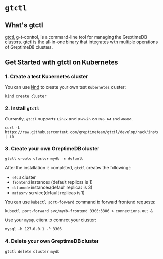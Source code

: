 # `gtctl`

## What's gtctl

[gtctl][1], g-t-control, is a command-line tool for managing the GreptimeDB clusters. gtctl is the all-in-one binary that integrates with multiple operations of GreptimeDB clusters.

## Get Started with gtctl on Kubernetes

### 1\. Create a test Kubernetes cluster

You can use [kind][2] to create your own test `Kubernetes` cluster:

```console
kind create cluster
```

### 2\. Install `gtctl`

Currently, `gtctl` supports `Linux` and `Darwin` on `x86_64` and `ARM64`.

```console
curl -L https://raw.githubusercontent.com/greptimeteam/gtctl/develop/hack/install.sh | sh
```

### 3\. Create your own GreptimeDB cluster

```console
gtctl create cluster mydb -n default
```

After the installation is completed, `gtctl` creates the followings:

- `etcd` cluster
- `frontend` instances (default replicas is 1)
- `datanode` instances(default replicas is 3)
- `metasrv` service(default replicas is 1)

You can use `kubectl port-forward` command to forward frontend requests:

```console
kubectl port-forward svc/mydb-frontend 3306:3306 > connections.out &
```

Use your `mysql` client to connect your cluster:

```console
mysql -h 127.0.0.1 -P 3306
```

### 4\. Delete your own GreptimeDB cluster

```console
gtctl delete cluster mydb
```

[1]: <https://github.com/GreptimeTeam/gtctl>
[2]: <https://kind.sigs.k8s.io/docs/user/quick-start/>
